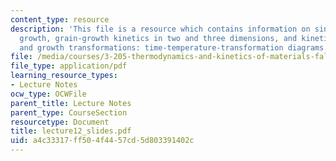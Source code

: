 ```yaml
---
content_type: resource
description: 'This file is a resource which contains information on sintering, grain
  growth, grain-growth kinetics in two and three dimensions, and kinetics of nucleation
  and growth transformations: time-temperature-transformation diagrams.'
file: /media/courses/3-205-thermodynamics-and-kinetics-of-materials-fall-2006/a4c33317ff504f4457cd5d803391402c_lecture12_slides.pdf
file_type: application/pdf
learning_resource_types:
- Lecture Notes
ocw_type: OCWFile
parent_title: Lecture Notes
parent_type: CourseSection
resourcetype: Document
title: lecture12_slides.pdf
uid: a4c33317-ff50-4f44-57cd-5d803391402c
---
```

